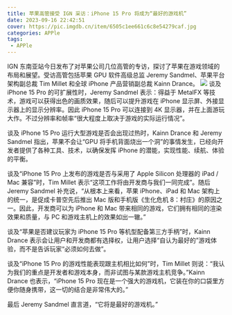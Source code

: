 ```yaml
---
title: 苹果高管接受 IGN 采访：iPhone 15 Pro 将成为“最好的游戏机”
date: 2023-09-16 22:42:51
cover: https://pic.imgdb.cn/item/6505c1ee661c6c8e54279caf.jpg
categories: APPle
tags:
 - APPle
---
```

IGN 东南亚站今日发布了对苹果公司几位高管的专访，探讨了苹果在游戏领域的布局和展望。受访高管包括苹果 GPU 软件高级总监 Jeremy Sandmel、苹果平台架构副总裁 Tim Millet 和全球 iPhone 产品营销副总裁 Kainn Drance。
![](https://pic.imgdb.cn/item/6505c1ee661c6c8e54279caf.jpg)
谈及 iPhone 15 Pro 的可扩展性时，Jeremy Sandmel 表示：得益于 MetalFX 等技术，游戏可以获得出色的画质效果，随后可以提升游戏在 iPhone 显示屏、外接显示器上的显示分辨率。因此 iPhone 15 Pro 可以连接到 4K 显示器，并在上面游玩大作。不过分辨率和帧率“很大程度上取决于游戏的实际运行情况”。

谈及 iPhone 15 Pro 运行大型游戏是否会出现过热时，Kainn Drance 和 Jeremy Sandmel 指出，苹果不会让“GPU 将手机背面烧出一个洞”的事情发生，已经向开发者提供了各种工具、技术，以确保发挥 iPhone 的潜能，实现性能、续航、体验的平衡。

谈及“iPhone 15 Pro 上发布的游戏是否与采用了 Apple Silicon 处理器的 iPad / Mac 兼容”时，Tim Millet 表示“这项工作将由开发商与我们一同完成”。随后 Jeremy Sandmel 补充说，“从根本上来看，苹果 iPhone、iPad 和 Mac 架构上的统一，是促成卡普空先后推出 Mac 版和手机版《生化危机 8：村庄》的原因之一。因此，开发商可以为 iPhone 和 Mac 带来相同的游戏，它们拥有相同的渲染效果和质量，与 PC 和游戏主机上的效果如出一辙。”

谈及“苹果是否建议玩家为 iPhone 15 Pro 等机型配备第三方手柄”时，Kainn Drance 表示会让用户和开发商都有选择权，让用户选择“自认为最好的”游戏体验，而不是告诉玩家“必须如何去做”。

谈及“iPhone 15 Pro 的游戏性能表现跟主机相比如何”时，Tim Millet 则说：“我认为我们的重点是开发者和游戏本身，而非试图与某款游戏主机竞争。”Kainn Drance 也表示，“iPhone 15 Pro 现在是一个强大的游戏机，它装在你的口袋里方便你随身携带，这一切的结合是非常伟大的。”

最后 Jeremy Sandmel 直言道，“它将是最好的游戏机。”